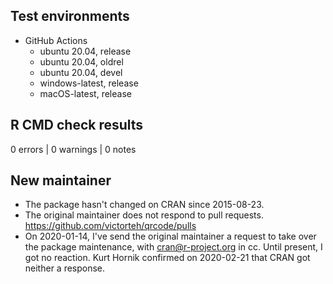 ## Test environments

* GitHub Actions
    * ubuntu 20.04, release
    * ubuntu 20.04, oldrel
    * ubuntu 20.04, devel
    * windows-latest, release
    * macOS-latest, release

## R CMD check results

0 errors | 0 warnings | 0 notes

## New maintainer

* The package hasn't changed on CRAN since 2015-08-23.
* The original maintainer does not respond to pull requests.
  https://github.com/victorteh/qrcode/pulls
* On 2020-01-14, I've send the original maintainer a request to take over the
  package maintenance, with cran@r-project.org in cc.
  Until present, I got no reaction.
  Kurt Hornik confirmed on 2020-02-21 that CRAN got neither a response.
